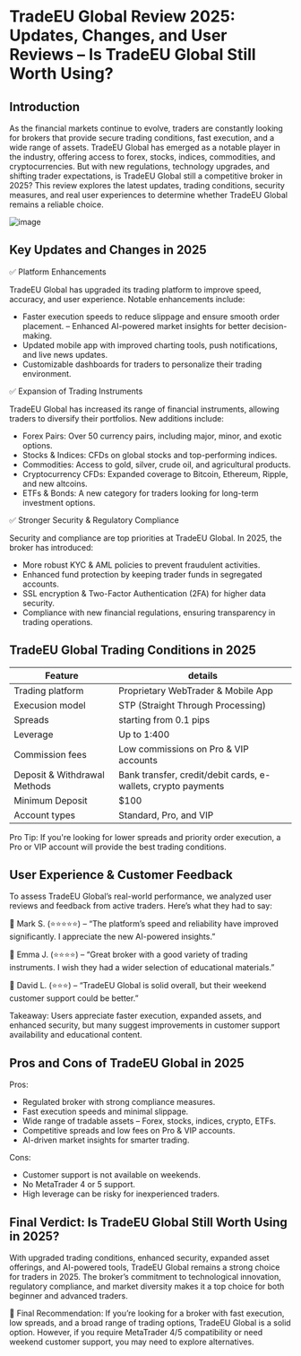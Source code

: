 TradeEU Global Review 2025: Updates, Changes, and User Reviews – Is TradeEU Global Still Worth Using?
======================================================

Introduction
------------

As the financial markets continue to evolve, traders are constantly looking for brokers that provide secure trading conditions, fast execution, and a wide range of assets. TradeEU Global has emerged as a notable player in the industry, offering access to forex, stocks, indices, commodities, and cryptocurrencies.
But with new regulations, technology upgrades, and shifting trader expectations, is TradeEU Global still a competitive broker in 2025? This review explores the latest updates, trading conditions, security measures, and real user experiences to determine whether TradeEU Global remains a reliable choice.




![image]()

Key Updates and Changes in 2025
--------------------

✅ Platform Enhancements


TradeEU Global has upgraded its trading platform to improve speed, accuracy, and user experience. Notable enhancements include:
- Faster execution speeds to reduce slippage and ensure smooth order placement.
– Enhanced AI-powered market insights for better decision-making.
- Updated mobile app with improved charting tools, push notifications, and live news updates.
- Customizable dashboards for traders to personalize their trading environment.

✅ Expansion of Trading Instruments

TradeEU Global has increased its range of financial instruments, allowing traders to diversify their portfolios. New additions include:
- Forex Pairs: Over 50 currency pairs, including major, minor, and exotic options.
- Stocks & Indices: CFDs on global stocks and top-performing indices.
- Commodities: Access to gold, silver, crude oil, and agricultural products.
- Cryptocurrency CFDs: Expanded coverage to Bitcoin, Ethereum, Ripple, and new altcoins.
- ETFs & Bonds: A new category for traders looking for long-term investment options.

✅ Stronger Security & Regulatory Compliance

Security and compliance are top priorities at TradeEU Global. In 2025, the broker has introduced:

- More robust KYC & AML policies to prevent fraudulent activities.
- Enhanced fund protection by keeping trader funds in segregated accounts.
- SSL encryption & Two-Factor Authentication (2FA) for higher data security.
- Compliance with new financial regulations, ensuring transparency in trading operations.


TradeEU Global Trading Conditions in 2025
-----------------------


| **Feature** | **details** | 
|-------------| -------------- | 
| Trading platform | Proprietary WebTrader & Mobile App | 
| Execusion model | STP (Straight Through Processing) | 
| Spreads | starting from 0.1 pips | 
| Leverage | Up to 1:400  | 
| Commission fees |Low commissions on Pro & VIP accounts | 
| Deposit & Withdrawal Methods | Bank transfer, credit/debit cards, e-wallets, crypto payments | 
| Minimum Deposit | $100 | 
| Account types | Standard, Pro, and VIP | 

Pro Tip: If you're looking for lower spreads and priority order execution, a Pro or VIP account will provide the best trading conditions.


User Experience & Customer Feedback
-----------------

To assess TradeEU Global’s real-world performance, we analyzed user reviews and feedback from active traders. Here’s what they had to say:

💬 Mark S. (⭐⭐⭐⭐⭐) – “The platform’s speed and reliability have improved significantly. I appreciate the new AI-powered insights.”

💬 Emma J. (⭐⭐⭐⭐) – “Great broker with a good variety of trading instruments. I wish they had a wider selection of educational materials.”

💬 David L. (⭐⭐⭐) – “TradeEU Global is solid overall, but their weekend customer support could be better.”

Takeaway: Users appreciate faster execution, expanded assets, and enhanced security, but many suggest improvements in customer support availability and educational content.


Pros and Cons of TradeEU Global in 2025
-------------------

Pros:
- Regulated broker with strong compliance measures.
- Fast execution speeds and minimal slippage.
- Wide range of tradable assets – Forex, stocks, indices, crypto, ETFs.
- Competitive spreads and low fees on Pro & VIP accounts.
- AI-driven market insights for smarter trading.

Cons:
-  Customer support is not available on weekends.
-   No MetaTrader 4 or 5 support. 
-  High leverage can be risky for inexperienced traders.



Final Verdict: Is TradeEU Global Still Worth Using in 2025?
-------------

With upgraded trading conditions, enhanced security, expanded asset offerings, and AI-powered tools, TradeEU Global remains a strong choice for traders in 2025. The broker’s commitment to technological innovation, regulatory compliance, and market diversity makes it a top choice for both beginner and advanced traders.

🚨 Final Recommendation: If you’re looking for a broker with fast execution, low spreads, and a broad range of trading options, TradeEU Global is a solid option. However, if you require MetaTrader 4/5 compatibility or need weekend customer support, you may need to explore alternatives.
